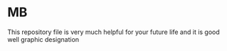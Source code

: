 # MB
This repository file is very much helpful for your future life and it is good well graphic designation 
